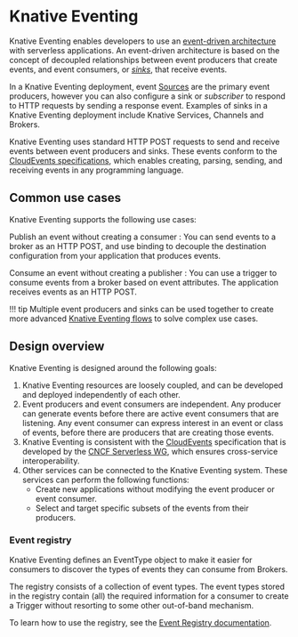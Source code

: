 # Knative Eventing

Knative Eventing enables developers to use an [event-driven architecture](https://en.wikipedia.org/wiki/Event-driven_architecture) with serverless applications. An event-driven architecture is based on the concept of decoupled relationships between event producers that create events, and event consumers, or [_sinks_](../developer/eventing/sinks/README.md), that receive events.

In a Knative Eventing deployment, event [Sources](../developer/eventing/sources/README.md) are the primary event producers, however you can also configure a sink or _subscriber_ to respond to HTTP requests by sending a response event. Examples of sinks in a Knative Eventing deployment include Knative Services, Channels and Brokers.
<!--TODO: Add response / reply event information, maybe diagrams-->

Knative Eventing uses standard HTTP POST requests to send and receive events between event producers and sinks. These events conform to the [CloudEvents specifications](https://cloudevents.io/), which enables creating, parsing, sending, and receiving events in any programming language.

## Common use cases

Knative Eventing supports the following use cases:

Publish an event without creating a consumer
:   You can send events to a broker as an HTTP POST, and use binding to decouple the destination configuration from your application that produces events.

Consume an event without creating a publisher
:   You can use a trigger to consume events from a broker based on event attributes. The application receives events as an HTTP POST.

!!! tip
    Multiple event producers and sinks can be used together to create more advanced [Knative Eventing flows](flows/README.md) to solve complex use cases.

<!--TODO: What about channels?-->

## Design overview

Knative Eventing is designed around the following goals:

1. Knative Eventing resources are loosely coupled, and can be developed and deployed independently of each other.
1. Event producers and event consumers are independent. Any producer can generate events before there are active event consumers that are listening. Any event consumer can express interest in an event or class of events, before there are producers that are creating those events.
1. Knative Eventing is consistent with the [CloudEvents](https://github.com/cloudevents/spec/blob/master/spec.md#design-goals) specification that is developed by the [CNCF Serverless WG](https://lists.cncf.io/g/cncf-wg-serverless), which ensures cross-service interoperability.
1. Other services can be connected to the Knative Eventing system. These services can perform the following functions:
    - Create new applications without modifying the event producer or event   consumer.
    - Select and target specific subsets of the events from their producers.

### Event registry

Knative Eventing defines an EventType object to make it easier for consumers to
discover the types of events they can consume from Brokers.

The registry consists of a collection of event types. The event types stored in
the registry contain (all) the required information for a consumer to create a
Trigger without resorting to some other out-of-band mechanism.

To learn how to use the registry, see the
[Event Registry documentation](event-registry.md).
